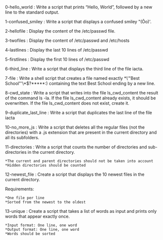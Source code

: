 0-hello_world : Write a script that prints “Hello, World”, followed by a new line to the standard output.

1-confused_smiley : Write a script that displays a confused smiley "(Ôo)'.

2-hellofile : Display the content of the /etc/passwd file.

3-twofiles : Display the content of /etc/passwd and /etc/hosts

4-lastlines : Display the last 10 lines of /etc/passwd

5-firstlines : Display the first 10 lines of /etc/passwd

6-third_line : Write a script that displays the third line of the file iacta.

7-file : Write a shell script that creates a file named exactly \*\\'"Best School"\'\\*$\?\*\*\*\*\*:) containing the text Best School ending by a new line.

8-cwd_state : Write a script that writes into the file ls_cwd_content the result of the command ls -la. If the file ls_cwd_content already exists, it should be overwritten. If the file ls_cwd_content does not exist, create it.

9-duplicate_last_line : Write a script that duplicates the last line of the file iacta

10-no_more_js : Write a script that deletes all the regular files (not the directories) with a .js extension that are present in the current directory and all its subfolders.

11-directories : Write a script that counts the number of directories and sub-directories in the current directory.

	*The current and parent directories should not be taken into account
	*Hidden directories should be counted

12-newest_file : Create a script that displays the 10 newest files in the current directory.

Requirements:

	*One file per line
	*Sorted from the newest to the oldest

13-unique : Create a script that takes a list of words as input and prints only words that appear exactly once.

	*Input format: One line, one word
	*Output format: One line, one word
	*Words should be sorted


